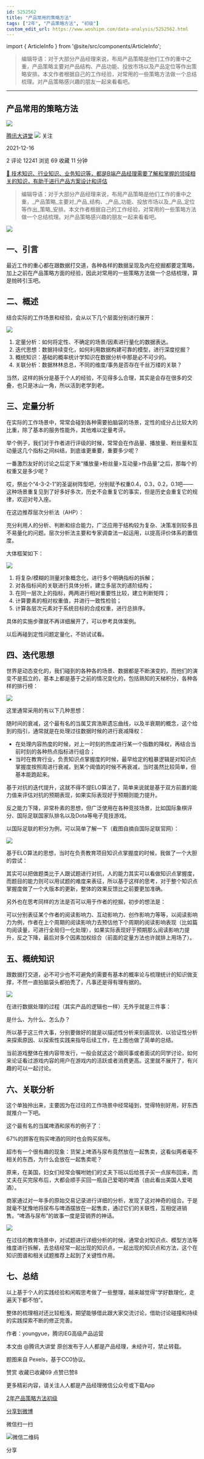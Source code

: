 ```yaml
---
id: 5252562
title: "产品常用的策略方法"
tags: ["2年", "产品策略方法", "初级"]
custom_edit_url: https://www.woshipm.com/data-analysis/5252562.html
---
```

import { ArticleInfo } from '@site/src/components/ArticleInfo';

<ArticleInfo
    author="腾讯大讲堂"
    authorLink="https://www.woshipm.com/u/1310753"
    published="2021-12-16"
    views={12241}
    comments={2}
    collects={69}
/>

> ‍编辑导语：对于大部分产品经理来说，布局产品策略是他们工作的重中之重，产品策略主要对产品结构、产品功能、投放市场以及产品定位等作出策略安排。本文作者根据自己的工作经验，对常用的一些策略方法做一个总结梳理。对产品策略感兴趣的朋友一起来看看吧。

---

## 产品常用的策略方法

[![](https://image.woshipm.com/wp-files/2021/08/08rcOflXyTaP6DmkbhVo.jpg!/both/72x72)](https://www.woshipm.com/u/1310753)

[腾讯大讲堂](https://www.woshipm.com/u/1310753) ![](https://static.woshipm.com/tag/1122_1@2x.png) 关注

2021-12-16

2 评论 12241 浏览 69 收藏 11 分钟

[🔗 技术知识、行业知识、业务知识等，都是B端产品经理需要了解和掌握的领域相关的知识，有助于进行产品方案设计和评估](https://ke.qidianla.com/courses/bcpm)

> ‍编辑导语：对于大部分产品经理来说，布局产品策略是他们工作的重中之重，_产品策略_主要对_产品_结构、_产品_功能、投放市场以及_产品_定位等作出_策略_安排。本文作者根据自己的工作经验，对常用的一些策略方法做一个总结梳理。对产品策略感兴趣的朋友一起来看看吧。

![](https://image.yunyingpai.com/wp/2021/12/baUr5Ls7hTT15zo4MRAB.png)

## 一、引言

最近工作的重心都在跟数据打交道，各种各样的数据呈现及内在挖掘都要定策略，加上之前在产品策略方面的经验，因此对常用的一些策略方法做一个总结梳理，算是抛砖引玉吧。

## 二、概述

结合实际的工作场景和经验，会从以下几个层面分别进行展开：

![](https://image.woshipm.com/wp-files/2021/12/GiyP4yPwOeJY3iTUw71d.png)

1.  定量分析：如何将定性、不确定的场景/因素进行量化的数据表达。
2.  迭代思想：数据持续变化，如何利用数据构建可靠的模型，进行深度挖掘？
3.  概统知识：基础的概率统计学知识在数据分析中那是必不可少的。
4.  关联分析：数据林林总总，不同的维度/事务是否存在千丝万缕的关联？

当然，这样的拆分是基于个人的经验，不见得多么合理，其实是会存在很多的交叠，也只是冰山一角，所以活到老学到老。

## 三、定量分析

在实际的工作场景中，常常会碰到各种需要拍脑袋的场景，定性的成分占比较大的比重，除了基本的服务性能外，其他难以定量考评。

举个例子，我们对于作者进行评级的时候，常常会在作品量、播放量、粉丝量和互动量这几个指标之间纠结，到底谁更重要，重要多少呢？

一番激烈友好的讨论之后定下来“播放量>粉丝量>互动量>作品量”之后，那每个的权重又是多少呢？

哎，祭出个“4-3-2-1”的圣诞树阵型吧，分别赋予权重0.4，0.3，0.2，0.1吧——这种场景重复见到了好多好多次，历史不会重复它的事实，但是历史会重复它的规律，欢迎对号入座。

在这边推荐层次分析法（AHP）：

充分利用人的分析、判断和综合能力，广泛应用于结构较为复杂、决策准则较多且不易量化的问题。层次分析法主要和专家调查法一起运用，以提高评价体系的置信度。

大体框架如下：

![](https://image.woshipm.com/wp-files/2021/12/MZbRGpOijtPTbpAdakFs.png)

1.  将复杂/模糊的测量对象概念化，进行多个明确指标的拆解；
2.  对各指标间的关联进行具体分析，建立多层次的递阶结构；
3.  在同一层次上的指标，两两进行相对重要性比较，建立判断矩阵；
4.  计算要素的相对权重值，并进行一致性检验；
5.  计算各层次元素对于系统目标的合成权重，进行总排序。

具体的实施步骤就不再详细展开了，可以参考具体案例。

以后再碰到定性问题定量化，不妨试试看。

## 四、迭代思想

世界是动态变化的，我们碰到的各种各的场景、数据都是不断演变的，而他们的演变不是孤立的，基本上都是基于之前的情况变化的，包括熟知的天梯积分，各种各样的排行榜：

![](https://image.woshipm.com/wp-files/2021/12/uRsfJFnguCQYDmMDdHZc.png)

这里通常采用的有以下几种思想：

随时间的衰减，这个最有名的当属艾宾浩斯遗忘曲线，以及半衰期的概念，这个给到的指引，通常就是在处理过往数据时候的进行衰减降权：

*   在处理内容热度的时候，对上一时刻的热度进行某一个指数的降权，再结合当前时刻的各种热点指标进行组合；
*   当时在教育行业，负责知识点掌握度的时候，最早给定的粗暴逻辑是对知识点掌握度按照周进行衰减，到某个阈值的时候不再衰减，当时虽然比较简单，但基本能跑起来。

基于对抗的迭代提升，这就不得不提ELO算法了，简单来说就是基于双方前置的能力值来评估对抗的预期表现，如果实际表现好于预期则能力提升。

反之能力下降，非常朴素的思想，但广泛使用在各种竞技场景，比如国际象棋评分、国际足联国家队排名以及Dota等电子竞技游戏。

以国际足联的积分为例，可以简单了解一下（截图自摘自国际足联官网）：

![](https://image.woshipm.com/wp-files/2021/12/C4gMt3jrlCcuTLlQp4WS.png)

基于ELO算法的思想，当时在负责教育项目知识点掌握度的时候，我做了一个大胆的尝试：

其实可以把做题类比于人跟试题进行对抗，人的能力其实可以看做知识点掌握度，而题目的能力则可以用试题的难度来表征，所以基于这样的思考，对于整个知识点掌握度做了一个大版本的更新，整体的效果反馈比之前要更加准确。

另外也在思考同样的方法是否可以用于作者的挖掘，初步的想法是：

可以分别表征某个作者的阅读影响力、互动影响力、创作影响力等等，以阅读影响力为例，作者在上个周期的阅读影响力去预估他下个周期的阅读影响表现（比如篇均阅读量，可进行全局归一化处理），如果实际表现好于预期那么阅读影响力提升，反之下降，最后对多个因素加权综合（前面的定量方法也许就排上用场了）。

## 五、概统知识

跟数据打交道，必不可少也不可避免的需要有基本的概率论与梳理统计的知识做支撑，不然一直拍脑袋头都拍秃了，凡事还是得有理有据的。

![](https://image.woshipm.com/wp-files/2021/12/8E1AN7eFjhMx7GpcsDNd.png)

在进行数据处理的过程（其实产品的逻辑也一样）无外乎就是三件事：

是什么、为什么、怎么办？

所以基于这三件大事，分别要做好的就是以描述性分析来刻画现状、以验证性分析来探索原因、以探索性实践来指导后续工作，在上图也做了简单的总结。

当前游戏整体在推内容带发行，一般会就这这个跟同事或者面试的同学讨论，如何来论证看过游戏内容的用户在游戏内的活跃或者消费更高。这里就不展开了，有兴趣的可以一起讨论。

## 六、关联分析

这个单独拎出来，主要因为在过往的工作场景中经常碰到，觉得特别好用，好东西就推介一下吧。

这个最有名的当属啤酒和尿布的例子了：

67%的顾客在购买啤酒的同时也会购买尿布。

超市有一个很有趣的现象：货架上啤酒与尿布竟然放在一起售卖，这看似两者毫不相关的东西，为什么会放在一起售卖呢？

原来，在美国，妇女们经常会嘱咐她们的丈夫下班以后给孩子买一点尿布回来，而丈夫在买完尿布后，大都会顺手买回一瓶自己爱喝的啤酒（由此看出美国人爱喝酒）。

商家通过对一年多的原始交易记录进行详细的分析，发现了这对神奇的组合。于是就毫不犹豫地将尿布与啤酒摆放在一起售卖，通过它们的关联性，互相促进销售。“啤酒与尿布”的故事一度是营销界的神话。

![](https://image.woshipm.com/wp-files/2021/12/2CZ5ohuVtHPyDx28kBd7.png)

在过往的教育场景中，对试题进行详细分析的时候，通常会对知识点、模型方法等维度进行拆解，去总结经常一起出现的知识点，一起出现的知识点和方法，这个在知识图谱和相关试题推荐上起到了关键性作用。

## 七、总结

以上基于个人的实践经验和闲暇思考做了一些整理，越来越觉得“学好数理化，走遍天下都不怕”。

整体的梳理相对还比较粗浅，期望能够借此跟大家交流讨论，借助讨论碰撞和持续的实践探索不断的修正完善。

作者：youngyue，腾讯IEG高级产品运营

本文由 @腾讯大讲堂 原创发布于人人都是产品经理，未经许可，禁止转载。

题图来自 Pexels，基于CC0协议。

赞赏 收藏已收藏69 点赞已赞8

更多精彩内容，请关注人人都是产品经理微信公众号或下载App

[2年](https://www.woshipm.com/tag/2%e5%b9%b4)[产品策略方法](https://www.woshipm.com/tag/%e4%ba%a7%e5%93%81%e7%ad%96%e7%95%a5%e6%96%b9%e6%b3%95)[初级](https://www.woshipm.com/tag/%e5%88%9d%e7%ba%a7)

[分享到微博](https://service.weibo.com/share/share.php?appkey=2775287854&title=产品常用的策略方法&url=https://www.woshipm.com/data-analysis/5252562.html&pic=https://image.yunyingpai.com/wp/2021/12/baUr5Ls7hTT15zo4MRAB.png)

微信扫一扫

![微信二维码](https://api.pwmqr.com/qrcode/create/?url=https://www.woshipm.com/data-analysis/5252562.html)

分享